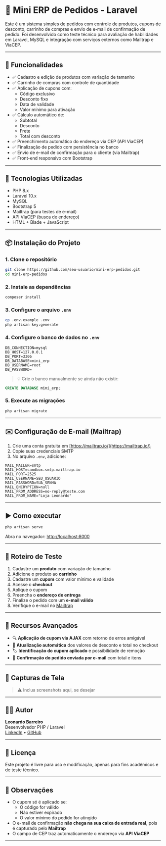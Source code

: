 
# 🛒 Mini ERP de Pedidos - Laravel

Este é um sistema simples de pedidos com controle de produtos, cupons de desconto, carrinho de compras e envio de e-mail de confirmação de pedido. Foi desenvolvido como teste técnico para avaliação de habilidades em Laravel, MySQL e integração com serviços externos como Mailtrap e ViaCEP.

---

## 🚀 Funcionalidades

- ✅ Cadastro e edição de produtos com variação de tamanho
- ✅ Carrinho de compras com controle de quantidade
- ✅ Aplicação de cupons com:
  - Código exclusivo
  - Desconto fixo
  - Data de validade
  - Valor mínimo para ativação
- ✅ Cálculo automático de:
  - Subtotal
  - Desconto
  - Frete
  - Total com desconto
- ✅ Preenchimento automático do endereço via CEP (API ViaCEP)
- ✅ Finalização de pedido com persistência no banco
- ✅ Envio de e-mail de confirmação para o cliente (via Mailtrap)
- ✅ Front-end responsivo com Bootstrap

---

## 🧪 Tecnologias Utilizadas

- PHP 8.x
- Laravel 10.x
- MySQL
- Bootstrap 5
- Mailtrap (para testes de e-mail)
- API ViaCEP (busca de endereço)
- HTML + Blade + JavaScript

---

## 📦 Instalação do Projeto

### 1. Clone o repositório

```bash
git clone https://github.com/seu-usuario/mini-erp-pedidos.git
cd mini-erp-pedidos
```

### 2. Instale as dependências

```bash
composer install
```

### 3. Configure o arquivo `.env`

```bash
cp .env.example .env
php artisan key:generate
```

### 4. Configure o banco de dados no `.env`

```env
DB_CONNECTION=mysql
DB_HOST=127.0.0.1
DB_PORT=3306
DB_DATABASE=mini_erp
DB_USERNAME=root
DB_PASSWORD=
```

> 💡 Crie o banco manualmente se ainda não existir:
```sql
CREATE DATABASE mini_erp;
```

### 5. Execute as migrações

```bash
php artisan migrate
```

---

## ✉️ Configuração de E-mail (Mailtrap)

1. Crie uma conta gratuita em [https://mailtrap.io/](https://mailtrap.io/)
2. Copie suas credenciais SMTP
3. No arquivo `.env`, adicione:

```env
MAIL_MAILER=smtp
MAIL_HOST=sandbox.smtp.mailtrap.io
MAIL_PORT=2525
MAIL_USERNAME=SEU_USUARIO
MAIL_PASSWORD=SUA_SENHA
MAIL_ENCRYPTION=null
MAIL_FROM_ADDRESS=no-reply@teste.com
MAIL_FROM_NAME="Loja Leonardo"
```

---

## ▶️ Como executar

```bash
php artisan serve
```

Abra no navegador: [http://localhost:8000](http://localhost:8000)

---

## 🧪 Roteiro de Teste

1. Cadastre um **produto** com variação de tamanho
2. Adicione o produto ao **carrinho**
3. Cadastre um **cupom** com valor mínimo e validade
4. Acesse o **checkout**
5. Aplique o cupom
6. Preencha o **endereço de entrega**
7. Finalize o pedido com um **e-mail válido**
8. Verifique o e-mail no [Mailtrap](https://mailtrap.io/)

---

## 🧩 Recursos Avançados

- 🔍 **Aplicação de cupom via AJAX** com retorno de erros amigável
- 🔄 **Atualização automática** dos valores de desconto e total no checkout
- 🏷️ **Identificação do cupom aplicado** e possibilidade de remoção
- 📩 **Confirmação do pedido enviada por e-mail** com total e itens

---

## 📸 Capturas de Tela

> ⚠️ Inclua screenshots aqui, se desejar

---

## 👨‍💻 Autor

**Leonardo Barreiro**  
Desenvolvedor PHP / Laravel  
[LinkedIn](https://www.linkedin.com/in/seu-perfil) • [GitHub](https://github.com/seu-usuario)

---

## 📄 Licença

Este projeto é livre para uso e modificação, apenas para fins acadêmicos e de teste técnico.

---

## 📌 Observações

- O cupom só é aplicado se:
  - O código for válido
  - Não estiver expirado
  - O valor mínimo do pedido for atingido
- O e-mail de confirmação **não chega na sua caixa de entrada real**, pois é capturado pelo **Mailtrap**
- O campo de CEP traz automaticamente o endereço via **API ViaCEP**

---

